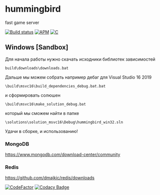 # hummingbird
fast game server

[![Build status](https://ci.appveyor.com/api/projects/status/mc9j9w88oh24n0ve?svg=true)](https://ci.appveyor.com/project/irov/hummingbird)
[![APM](https://img.shields.io/apm/l/vim-mode)](https://en.wikipedia.org/wiki/MIT_License)
[![C](https://img.shields.io/badge/language-C-red.svg)](https://en.wikipedia.org/wiki/C_(programming_language))

## Windows [Sandbox]

Для начала работы нужно скачать исходники библиотек зависимостей

`build\downloads\downloads.bat`
    
Дальше мы можем собрать например дебаг для Visual Studio 16 2019

`\build\msvc16\build_dependencies_debug.bat.bat`

и сформировать солюшен

`\build\msvc16\make_solution_debug.bat`
    
который мы сможем найти в папке

`\solutions\solution_msvc16\Debug\hummingbird_win32.sln`

Удачи в сборке, и использованию!

### MongoDB
https://www.mongodb.com/download-center/community
### Redis
https://github.com/dmajkic/redis/downloads

[![CodeFactor](https://www.codefactor.io/repository/github/irov/hummingbird/badge)](https://www.codefactor.io/repository/github/irov/hummingbird) [![Codacy Badge](https://api.codacy.com/project/badge/Grade/21af5c85dcc1429bb380225862f5cc73)](https://www.codacy.com/manual/irov13/hummingbird?utm_source=github.com&amp;utm_medium=referral&amp;utm_content=irov/hummingbird&amp;utm_campaign=Badge_Grade)